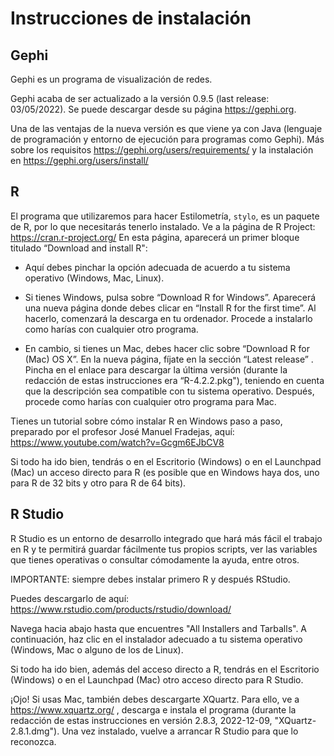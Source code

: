 # Instrucciones de instalación

## **Gephi** 

Gephi es un programa de visualización de redes.

Gephi acaba de ser actualizado a la versión 0.9.5 (last release: 03/05/2022). Se puede descargar desde su página https://gephi.org.

Una de las ventajas de la nueva versión es que viene ya con Java (lenguaje de programación y entorno de ejecución para programas como Gephi). Más sobre los requisitos https://gephi.org/users/requirements/ y la instalación en https://gephi.org/users/install/   

## **R**

El programa que utilizaremos para hacer Estilometría, `stylo`, es un paquete de R, por lo que necesitarás tenerlo instalado.
Ve a la página de R Project: https://cran.r-project.org/
En esta página, aparecerá un primer bloque titulado “Download and install R":

- Aquí debes pinchar la opción adecuada de acuerdo a tu sistema operativo (Windows, Mac, Linux).

- Si tienes Windows, pulsa sobre “Download R for Windows”. Aparecerá una nueva página donde debes clicar en “Install R for the first time”. Al hacerlo, comenzará la descarga en tu ordenador. Procede a instalarlo como harías con cualquier otro programa.

- En cambio, si tienes un Mac, debes hacer clic sobre “Download R for (Mac) OS X”. En la nueva página, fíjate en la sección “Latest release” . Pincha en el enlace para descargar la última versión (durante la redacción de estas instrucciones era “R-4.2.2.pkg"), teniendo en cuenta que la descripción sea compatible con tu sistema operativo. Después, procede como harías con cualquier otro programa para Mac.


Tienes un tutorial sobre cómo instalar R en Windows paso a paso, preparado por el profesor José Manuel Fradejas, aquí: https://www.youtube.com/watch?v=Gcgm6EJbCV8 

Si todo ha ido bien, tendrás o en el Escritorio (Windows) o en el Launchpad (Mac) un acceso directo para R (es posible que en Windows haya dos, uno para R de 32 bits y otro para R de 64 bits).
 
## **R Studio**

R Studio es un entorno de desarrollo integrado que hará más fácil el trabajo en R y te permitirá guardar fácilmente tus propios scripts, ver las variables que tienes operativas o consultar cómodamente la ayuda, entre otros.

IMPORTANTE: siempre debes instalar primero R y después RStudio.

Puedes descargarlo de aquí: https://www.rstudio.com/products/rstudio/download/

Navega hacia abajo hasta que encuentres "All Installers and Tarballs". A continuación, haz clic en el instalador adecuado a tu sistema operativo (Windows, Mac o alguno de los de Linux).

Si todo ha ido bien, además del acceso directo a R, tendrás en el Escritorio (Windows) o en el Launchpad (Mac) otro acceso directo para R Studio.
 
¡Ojo! Si usas Mac, también debes descargarte XQuartz. Para ello, ve a https://www.xquartz.org/ , descarga e instala el programa (durante la redacción de estas instrucciones en versión 2.8.3, 2022-12-09, "XQuartz-2.8.1.dmg").  Una vez instalado, vuelve a arrancar R Studio para que lo reconozca.

